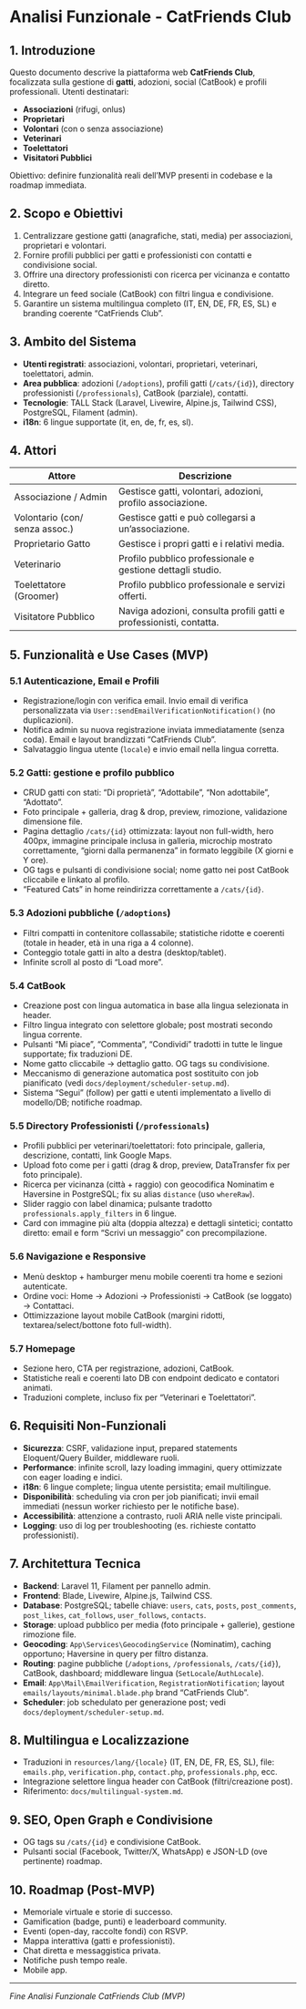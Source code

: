 # Analisi Funzionale - CatFriends Club

## 1. Introduzione

Questo documento descrive la piattaforma web **CatFriends Club**, focalizzata sulla gestione di **gatti**, adozioni, social (CatBook) e profili professionali. Utenti destinatari:

- **Associazioni** (rifugi, onlus)
- **Proprietari**
- **Volontari** (con o senza associazione)
- **Veterinari**
- **Toelettatori**
- **Visitatori Pubblici**

Obiettivo: definire funzionalità reali dell’MVP presenti in codebase e la roadmap immediata.

## 2. Scopo e Obiettivi

1. Centralizzare gestione gatti (anagrafiche, stati, media) per associazioni, proprietari e volontari.
2. Fornire profili pubblici per gatti e professionisti con contatti e condivisione social.
3. Offrire una directory professionisti con ricerca per vicinanza e contatto diretto.
4. Integrare un feed sociale (CatBook) con filtri lingua e condivisione.
5. Garantire un sistema multilingua completo (IT, EN, DE, FR, ES, SL) e branding coerente “CatFriends Club”.

## 3. Ambito del Sistema

- **Utenti registrati**: associazioni, volontari, proprietari, veterinari, toelettatori, admin.
- **Area pubblica**: adozioni (`/adoptions`), profili gatti (`/cats/{id}`), directory professionisti (`/professionals`), CatBook (parziale), contatti.
- **Tecnologie**: TALL Stack (Laravel, Livewire, Alpine.js, Tailwind CSS), PostgreSQL, Filament (admin).
- **i18n**: 6 lingue supportate (it, en, de, fr, es, sl).

## 4. Attori

| Attore                           | Descrizione                                                                  |
| -------------------------------- | ---------------------------------------------------------------------------- |
| Associazione / Admin             | Gestisce gatti, volontari, adozioni, profilo associazione.                  |
| Volontario (con/ senza assoc.)   | Gestisce gatti e può collegarsi a un’associazione.                          |
| Proprietario Gatto               | Gestisce i propri gatti e i relativi media.                                  |
| Veterinario                      | Profilo pubblico professionale e gestione dettagli studio.                   |
| Toelettatore (Groomer)           | Profilo pubblico professionale e servizi offerti.                            |
| Visitatore Pubblico              | Naviga adozioni, consulta profili gatti e professionisti, contatta.          |

## 5. Funzionalità e Use Cases (MVP)

### 5.1 Autenticazione, Email e Profili
- Registrazione/login con verifica email. Invio email di verifica personalizzata via `User::sendEmailVerificationNotification()` (no duplicazioni). 
- Notifica admin su nuova registrazione inviata immediatamente (senza coda). Email e layout brandizzati “CatFriends Club”.
- Salvataggio lingua utente (`locale`) e invio email nella lingua corretta.

### 5.2 Gatti: gestione e profilo pubblico
- CRUD gatti con stati: “Di proprietà”, “Adottabile”, “Non adottabile”, “Adottato”.
- Foto principale + galleria, drag & drop, preview, rimozione, validazione dimensione file.
- Pagina dettaglio `/cats/{id}` ottimizzata: layout non full-width, hero 400px, immagine principale inclusa in galleria, microchip mostrato correttamente, “giorni dalla permanenza” in formato leggibile (X giorni e Y ore).
- OG tags e pulsanti di condivisione social; nome gatto nei post CatBook cliccabile e linkato al profilo.
- “Featured Cats” in home reindirizza correttamente a `/cats/{id}`.

### 5.3 Adozioni pubbliche (`/adoptions`)
- Filtri compatti in contenitore collassabile; statistiche ridotte e coerenti (totale in header, età in una riga a 4 colonne). 
- Conteggio totale gatti in alto a destra (desktop/tablet).
- Infinite scroll al posto di “Load more”.

### 5.4 CatBook
- Creazione post con lingua automatica in base alla lingua selezionata in header.
- Filtro lingua integrato con selettore globale; post mostrati secondo lingua corrente.
- Pulsanti “Mi piace”, “Commenta”, “Condividi” tradotti in tutte le lingue supportate; fix traduzioni DE.
- Nome gatto cliccabile → dettaglio gatto. OG tags su condivisione.
- Meccanismo di generazione automatica post sostituito con job pianificato (vedi `docs/deployment/scheduler-setup.md`).
- Sistema “Segui” (follow) per gatti e utenti implementato a livello di modello/DB; notifiche roadmap.

### 5.5 Directory Professionisti (`/professionals`)
- Profili pubblici per veterinari/toelettatori: foto principale, galleria, descrizione, contatti, link Google Maps.
- Upload foto come per i gatti (drag & drop, preview, DataTransfer fix per foto principale). 
- Ricerca per vicinanza (città + raggio) con geocodifica Nominatim e Haversine in PostgreSQL; fix su alias `distance` (uso `whereRaw`).
- Slider raggio con label dinamica; pulsante tradotto `professionals.apply_filters` in 6 lingue.
- Card con immagine più alta (doppia altezza) e dettagli sintetici; contatto diretto: email e form “Scrivi un messaggio” con precompilazione.

### 5.6 Navigazione e Responsive
- Menù desktop + hamburger menu mobile coerenti tra home e sezioni autenticate.
- Ordine voci: Home → Adozioni → Professionisti → CatBook (se loggato) → Contattaci.
- Ottimizzazione layout mobile CatBook (margini ridotti, textarea/select/bottone foto full-width). 

### 5.7 Homepage
- Sezione hero, CTA per registrazione, adozioni, CatBook.
- Statistiche reali e coerenti lato DB con endpoint dedicato e contatori animati.
- Traduzioni complete, incluso fix per “Veterinari e Toelettatori”.

## 6. Requisiti Non-Funzionali
- **Sicurezza**: CSRF, validazione input, prepared statements Eloquent/Query Builder, middleware ruoli.
- **Performance**: infinite scroll, lazy loading immagini, query ottimizzate con eager loading e indici.
- **i18n**: 6 lingue complete; lingua utente persistita; email multilingue.
- **Disponibilità**: scheduling via cron per job pianificati; invii email immediati (nessun worker richiesto per le notifiche base).
- **Accessibilità**: attenzione a contrasto, ruoli ARIA nelle viste principali.
- **Logging**: uso di log per troubleshooting (es. richieste contatto professionisti).

## 7. Architettura Tecnica
- **Backend**: Laravel 11, Filament per pannello admin.
- **Frontend**: Blade, Livewire, Alpine.js, Tailwind CSS.
- **Database**: PostgreSQL; tabelle chiave: `users`, `cats`, `posts`, `post_comments`, `post_likes`, `cat_follows`, `user_follows`, `contacts`.
- **Storage**: upload pubblico per media (foto principale + gallerie), gestione rimozione file.
- **Geocoding**: `App\Services\GeocodingService` (Nominatim), caching opportuno; Haversine in query per filtro distanza.
- **Routing**: pagine pubbliche (`/adoptions`, `/professionals`, `/cats/{id}`), CatBook, dashboard; middleware lingua (`SetLocale`/`AuthLocale`).
- **Email**: `App\Mail\EmailVerification`, `RegistrationNotification`; layout `emails/layouts/minimal.blade.php` brand “CatFriends Club”.
- **Scheduler**: job schedulato per generazione post; vedi `docs/deployment/scheduler-setup.md`.

## 8. Multilingua e Localizzazione
- Traduzioni in `resources/lang/{locale}` (IT, EN, DE, FR, ES, SL), file: `emails.php`, `verification.php`, `contact.php`, `professionals.php`, ecc.
- Integrazione selettore lingua header con CatBook (filtri/creazione post). 
- Riferimento: `docs/multilingual-system.md`.

## 9. SEO, Open Graph e Condivisione
- OG tags su `/cats/{id}` e condivisione CatBook.
- Pulsanti social (Facebook, Twitter/X, WhatsApp) e JSON-LD (ove pertinente) roadmap.

## 10. Roadmap (Post-MVP)
- Memoriale virtuale e storie di successo.
- Gamification (badge, punti) e leaderboard community.
- Eventi (open-day, raccolte fondi) con RSVP.
- Mappa interattiva (gatti e professionisti).
- Chat diretta e messaggistica privata.
- Notifiche push tempo reale.
- Mobile app.

---

*Fine Analisi Funzionale CatFriends Club (MVP)*

